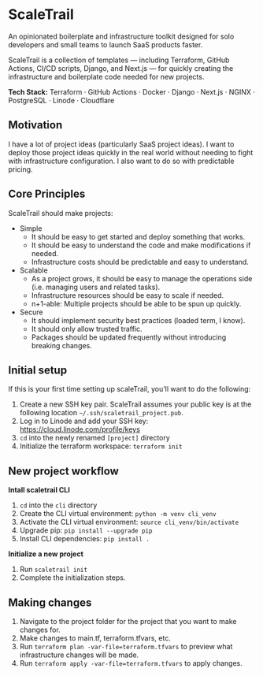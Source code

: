 # ScaleTrail
An opinionated boilerplate and infrastructure toolkit designed for solo developers and small teams to launch SaaS products faster.

ScaleTrail is a collection of templates — including Terraform, GitHub Actions, CI/CD scripts, Django, and Next.js — for quickly creating the infrastructure and boilerplate code needed for new projects.

**Tech Stack:** 
Terraform · GitHub Actions · Docker · Django · Next.js · NGINX · PostgreSQL · Linode · Cloudflare

## Motivation
I have a lot of project ideas (particularly SaaS project ideas). I want to deploy those project ideas quickly in the real world without needing to fight with infrastructure configuration. I also want to do so with predictable pricing.

## Core Principles
ScaleTrail should make projects:
- Simple
    - It should be easy to get started and deploy something that works.
    - It should be easy to understand the code and make modifications if needed.
    - Infrastructure costs should be predictable and easy to understand.
- Scalable
    - As a project grows, it should be easy to manage the operations side (i.e. managing users and related tasks).
    - Infrastructure resources should be easy to scale if needed.
    - n+1-able: Multiple projects should be able to be spun up quickly.
- Secure
    - It should implement security best practices (loaded term, I know).
    - It should only allow trusted traffic.
    - Packages should be updated frequently without introducing breaking changes.

## Initial setup
If this is your first time setting up scaleTrail, you'll want to do the following:
1. Create a new SSH key pair. ScaleTrail assumes your public key is at the following location `~/.ssh/scaletrail_project.pub`.
2. Log in to Linode and add your SSH key: https://cloud.linode.com/profile/keys
3. `cd` into the newly renamed `[project]` directory
4. Initialize the terraform workspace: `terraform init`

## New project workflow
**Intall scaletrail CLI**
1. `cd` into the `cli` directory
2. Create the CLI virtual environment: `python -m venv cli_venv`
3. Activate the CLI virtual environment: `source cli_venv/bin/activate`
4. Upgrade pip: `pip install --upgrade pip`
5. Install CLI dependencies: `pip install .`

**Initialize a new project**
1. Run `scaletrail init`
2. Complete the initialization steps.

## Making changes
1. Navigate to the project folder for the project that you want to make changes for.
2. Make changes to main.tf, terraform.tfvars, etc.
3. Run `terraform plan -var-file=terraform.tfvars` to preview what infrastructure changes will be made.
4. Run `terraform apply -var-file=terraform.tfvars` to apply changes.
